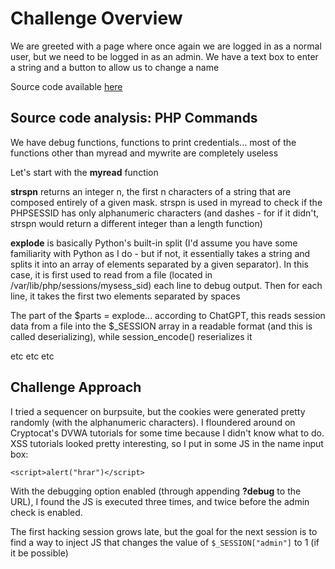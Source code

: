 # Challenge Overview

We are greeted with a page where once again we are logged in as a normal user, but we need to be logged in as an admin. We have a text box to enter a string and a button to allow us to change a name

Source code available [here](https://github.com/Leonard514/CTF-Writeups/blob/main/OverTheWire/Natas/Natas20Source.html)

## Source code analysis: PHP Commands

We have debug functions, functions to print credentials... most of the functions other than myread and mywrite are completely useless


Let's start with the **myread** function

**strspn** returns an integer n, the first n characters of a string that are composed entirely of a given mask. strspn is used in myread to check if the PHPSESSID has only alphanumeric characters (and dashes - for if it didn't, strspn would return a different integer than a length function)

**explode** is basically Python's built-in split (I'd assume you have some familiarity with Python as I do - but if not, it essentially takes a string and splits it into an array of elements separated by a given separator). In this case, it is first used to read from a file (located in /var/lib/php/sessions/mysess_sid) each line to debug output. Then for each line, it takes the first two elements separated by spaces

The part of the $parts = explode... according to ChatGPT, this reads session data from a file into the $_SESSION array in a readable format (and this is called deserializing), while session_encode() reserializes it


etc etc etc

## Challenge Approach

I tried a sequencer on burpsuite, but the cookies were generated pretty randomly (with the alphanumeric characters). I floundered around on Cryptocat's DVWA tutorials for some time because I didn't know what to do. XSS tutorials looked pretty interesting, so I put in some JS in the name input box:

`<script>alert("hrar")</script>`

With the debugging option enabled (through appending **?debug** to the URL), I found the JS is executed three times, and twice before the admin check is enabled.


The first hacking session grows late, but the goal for the next session is to find a way to inject JS that changes the value of `$_SESSION["admin"]` to 1 (if it be possible)
